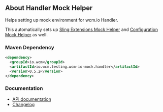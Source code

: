 ## About Handler Mock Helper

Helps setting up mock environment for wcm.io Handler.

This automatically sets up [Sling Extensions Mock Helper](../sling/) and [Configuration Mock Helper](../config/) as well.

### Maven Dependency

```xml
<dependency>
  <groupId>io.wcm</groupId>
  <artifactId>io.wcm.testing.wcm-io-mock.handler</artifactId>
  <version>0.5.2</version>
</dependency>
```
### Documentation

* [API documentation](apidocs/)
* [Changelog](changes-report.html)

